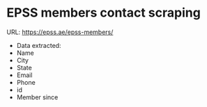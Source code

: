 # EPSS members contact scraping

URL: https://epss.ae/epss-members/

- Data extracted: 
- Name
- City
- State
- Email
- Phone
- id
- Member since
